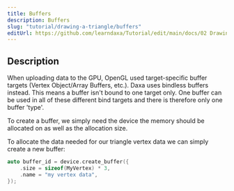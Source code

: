 ```yaml
---
title: Buffers
description: Buffers
slug: "tutorial/drawing-a-triangle/buffers"
editUrl: https://github.com/learndaxa/Tutorial/edit/main/docs/02 Drawing a triangle/06_Buffers.md
---
```


## Description

When uploading data to the GPU, OpenGL used target-specific buffer targets (Vertex Object/Array Buffers, etc.). Daxa uses bindless buffers instead. This means a buffer isn't bound to one target only. One buffer can be used in all of these different bind targets and there is therefore only one buffer 'type'.

To create a buffer, we simply need the device the memory should be allocated on as well as the allocation size.

To allocate the data needed for our triangle vertex data we can simply create a new buffer:

```cpp
auto buffer_id = device.create_buffer({
    .size = sizeof(MyVertex) * 3,
    .name = "my vertex data",
});
```
